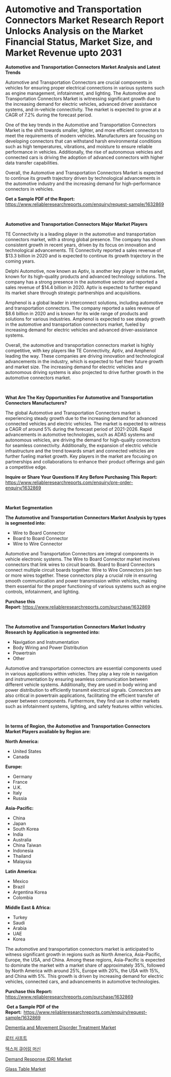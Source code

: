 <p><h1>Automotive and Transportation Connectors Market Research Report Unlocks Analysis on the Market Financial Status, Market Size, and Market Revenue upto 2031</h1></p><p><strong>Automotive and Transportation Connectors Market Analysis and Latest Trends</strong></p>
<p><p>Automotive and Transportation Connectors are crucial components in vehicles for ensuring proper electrical connections in various systems such as engine management, infotainment, and lighting. The Automotive and Transportation Connectors Market is witnessing significant growth due to the increasing demand for electric vehicles, advanced driver assistance systems, and in-vehicle connectivity. The market is expected to grow at a CAGR of 7.2% during the forecast period.</p><p>One of the key trends in the Automotive and Transportation Connectors Market is the shift towards smaller, lighter, and more efficient connectors to meet the requirements of modern vehicles. Manufacturers are focusing on developing connectors that can withstand harsh environmental conditions such as high temperatures, vibrations, and moisture to ensure reliable performance in vehicles. Additionally, the rise of autonomous vehicles and connected cars is driving the adoption of advanced connectors with higher data transfer capabilities.</p><p>Overall, the Automotive and Transportation Connectors Market is expected to continue its growth trajectory driven by technological advancements in the automotive industry and the increasing demand for high-performance connectors in vehicles.</p></p>
<p><strong>Get a Sample PDF of the Report:&nbsp;</strong> <a href="https://www.reliableresearchreports.com/enquiry/request-sample/1632869">https://www.reliableresearchreports.com/enquiry/request-sample/1632869</a></p>
<p>&nbsp;</p>
<p><strong>Automotive and Transportation Connectors Major Market Players</strong></p>
<p><p>TE Connectivity is a leading player in the automotive and transportation connectors market, with a strong global presence. The company has shown consistent growth in recent years, driven by its focus on innovation and technological advancements. TE Connectivity reported a sales revenue of $13.3 billion in 2020 and is expected to continue its growth trajectory in the coming years.</p><p>Delphi Automotive, now known as Aptiv, is another key player in the market, known for its high-quality products and advanced technology solutions. The company has a strong presence in the automotive sector and reported a sales revenue of $14.4 billion in 2020. Aptiv is expected to further expand its market share through strategic partnerships and acquisitions.</p><p>Amphenol is a global leader in interconnect solutions, including automotive and transportation connectors. The company reported a sales revenue of $8.6 billion in 2020 and is known for its wide range of products and solutions for various industries. Amphenol is expected to see steady growth in the automotive and transportation connectors market, fueled by increasing demand for electric vehicles and advanced driver-assistance systems.</p><p>Overall, the automotive and transportation connectors market is highly competitive, with key players like TE Connectivity, Aptiv, and Amphenol leading the way. These companies are driving innovation and technological advancements in the industry, which is expected to fuel their future growth and market size. The increasing demand for electric vehicles and autonomous driving systems is also projected to drive further growth in the automotive connectors market.</p></p>
<p>&nbsp;</p>
<p><strong>What Are The Key Opportunities For Automotive and Transportation Connectors Manufacturers?</strong></p>
<p><p>The global Automotive and Transportation Connectors market is experiencing steady growth due to the increasing demand for advanced connected vehicles and electric vehicles. The market is expected to witness a CAGR of around 5% during the forecast period of 2021-2026. Rapid advancements in automotive technologies, such as ADAS systems and autonomous vehicles, are driving the demand for high-quality connectors for seamless connectivity. Additionally, the expansion of electric vehicle infrastructure and the trend towards smart and connected vehicles are further fueling market growth. Key players in the market are focusing on partnerships and collaborations to enhance their product offerings and gain a competitive edge.</p></p>
<p><strong>Inquire or Share Your Questions If Any Before Purchasing This Report:</strong> <a href="https://www.reliableresearchreports.com/enquiry/pre-order-enquiry/1632869">https://www.reliableresearchreports.com/enquiry/pre-order-enquiry/1632869</a></p>
<p>&nbsp;</p>
<p><strong>Market Segmentation</strong></p>
<p><strong>The Automotive and Transportation Connectors Market Analysis by types is segmented into:</strong></p>
<p><ul><li>Wire to Board Connector</li><li>Board to Board Connector</li><li>Wire to Wire Connector</li></ul></p>
<p><p>Automotive and Transportation Connectors are integral components in vehicle electronic systems. The Wire to Board Connector market involves connectors that link wires to circuit boards. Board to Board Connectors connect multiple circuit boards together. Wire to Wire Connectors join two or more wires together. These connectors play a crucial role in ensuring smooth communication and power transmission within vehicles, making them essential for the proper functioning of various systems such as engine controls, infotainment, and lighting.</p></p>
<p><strong>Purchase this Report:&nbsp;</strong><a href="https://www.reliableresearchreports.com/purchase/1632869">https://www.reliableresearchreports.com/purchase/1632869</a></p>
<p>&nbsp;</p>
<p><strong>The Automotive and Transportation Connectors Market Industry Research by Application is segmented into:</strong></p>
<p><ul><li>Navigation and Instrumentation</li><li>Body Wiring and Power Distribution</li><li>Powertrain</li><li>Other</li></ul></p>
<p><p>Automotive and transportation connectors are essential components used in various applications within vehicles. They play a key role in navigation and instrumentation by ensuring seamless communication between different vehicle systems. Additionally, they are used in body wiring and power distribution to efficiently transmit electrical signals. Connectors are also critical in powertrain applications, facilitating the efficient transfer of power between components. Furthermore, they find use in other markets such as infotainment systems, lighting, and safety features within vehicles.</p></p>
<p>&nbsp;</p>
<p><strong>In terms of Region, the Automotive and Transportation Connectors Market Players available by Region are:</strong></p>
<p>
    <p> <strong> North America: </strong>
        <ul>
            <li>United States</li>
            <li>Canada</li>
        </ul>
        </p> 
    <p> <strong> Europe: </strong>
        <ul>
            <li>Germany</li>
            <li>France</li>
            <li>U.K.</li>
            <li>Italy</li>
            <li>Russia</li>
        </ul>
        </p> 
    <p> <strong> Asia-Pacific: </strong>
        <ul>
            <li>China</li>
            <li>Japan</li>
            <li>South Korea</li>
            <li>India</li>
            <li>Australia</li>
            <li>China Taiwan</li>
            <li>Indonesia</li>
            <li>Thailand</li>
            <li>Malaysia</li>
        </ul>
        </p> 
    <p> <strong> Latin America: </strong>
        <ul>
            <li>Mexico</li>
            <li>Brazil</li>
            <li>Argentina Korea</li>
            <li>Colombia</li>
        </ul>
        </p> 
    <p> <strong> Middle East & Africa: </strong>
        <ul>
            <li>Turkey</li>
            <li>Saudi</li>
            <li>Arabia</li>
            <li>UAE</li>
            <li>Korea</li>
        </ul>
    </p>
    </p>
<p><p>The automotive and transportation connectors market is anticipated to witness significant growth in regions such as North America, Asia-Pacific, Europe, the USA, and China. Among these regions, Asia-Pacific is expected to dominate the market with a market share of approximately 35%, followed by North America with around 25%, Europe with 20%, the USA with 15%, and China with 5%. This growth is driven by increasing demand for electric vehicles, connected cars, and advancements in automotive technologies.</p></p>
<p><strong>Purchase this Report: </strong><a href="https://www.reliableresearchreports.com/purchase/1632869">https://www.reliableresearchreports.com/purchase/1632869</a></p>
<p>&nbsp;<strong>Get a Sample PDF of the Report:&nbsp;&nbsp;</strong><a href="https://www.reliableresearchreports.com/enquiry/request-sample/1632869">https://www.reliableresearchreports.com/enquiry/request-sample/1632869</a></p>
<p><strong></strong></p>
<p><p><a href="https://chivalrous-flock-a86.notion.site/Dementia-and-Movement-Disorder-Treatment-Market-Share-Market-New-Trends-Analysis-Report-By-Type-B-8ca93d5b984642c290b089557aecd139">Dementia and Movement Disorder Treatment Market</a></p><p><a href="https://medium.com/@loretadervishi2013/%EB%A1%9C%ED%84%B0-%EC%83%A4%ED%94%84%ED%8A%B8-%EC%8B%9C%EC%9E%A5-%EC%84%B1%EA%B3%B5%EC%A0%81%EC%9D%B8-%EB%B9%84%EC%A6%88%EB%8B%88%EC%8A%A4-%EC%A0%84%EB%9E%B5-%EC%98%88%EC%B8%A1%EC%9D%98-%ED%95%B5%EC%8B%AC-2031%EB%85%84%EA%B9%8C%EC%A7%80-85ef4a5a410f">로터 샤프트</a></p><p><a href="https://medium.com/@pwbbmsbwwv85/%ED%85%8D%EC%8A%A4%EC%B2%98-%EC%B9%98%EB%A3%8C-%EA%B8%B0%EA%B3%84-%EC%8B%9C%EC%9E%A5-%ED%86%B5%EC%B0%B0-%EC%8B%9C%EC%9E%A5-%EB%8F%99%ED%96%A5-%EC%84%B1%EC%9E%A5-2024%EB%85%84%EB%B6%80%ED%84%B0-2031%EB%85%84%EA%B9%8C%EC%A7%80-%EC%98%88%EC%B8%A1%EB%90%9C-%EA%B2%83-000019074143">텍스처 큐어링 머신</a></p><p><a href="https://angry-finch-aaf.notion.site/Demand-Response-DR-Market-Centers-on-Aspects-such-as-Market-Growth-Market-Share-Market-Opportuni-99156f5bd9a8477c90fda59c4d923ca9">Demand Response (DR) Market</a></p><p><a href="https://view.publitas.com/reportprime-1/glass-table-market-size-and-growth-market-segmentation-regional-and-country-breakdowns-and-market-trends-for-period-from-2024-2031/">Glass Table Market</a></p></p>
